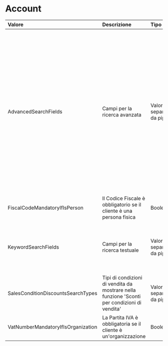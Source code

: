# Account

<table>
  <thead>
    <tr>
      <th style="text-align:left">Valore</th>
      <th style="text-align:left">Descrizione</th>
      <th style="text-align:left">Tipo</th>
      <th style="text-align:left">Valori</th>
      <th style="text-align:left">Valore di default</th>
    </tr>
  </thead>
  <tbody>
    <tr>
      <td style="text-align:left">AdvancedSearchFields</td>
      <td style="text-align:left">Campi per la ricerca avanzata</td>
      <td style="text-align:left">Valori separati da pipe</td>
      <td style="text-align:left">
        <p>AccountFilter</p>
        <p>AddressCity</p>
        <p>AddressCountry</p>
        <p>AddressCountrySubdivision</p>
        <p>AddressPostCode</p>
        <p>CustomerGroup</p>
        <p>FreeLookup</p>
        <p>GeoDistance</p>
        <p>PlaceFreeText</p>
        <p>PlaceType</p>
        <p>ProspectStatus => Tipo di account (prospect, cliente, ...)</p>
        <p>StatisticClass</p>
        <p>Zone</p>
      </td>
      <td style="text-align:left">CustomerGroup|AddressCity|AddressPostCode|AddressCountrySubdivision</td>
    </tr>
    <tr>
      <td style="text-align:left">FiscalCodeMandatoryIfIsPerson</td>
      <td style="text-align:left">Il Codice Fiscale è obbligatorio se il cliente è una persona fisica</td>
      <td
      style="text-align:left">Boolean</td>
        <td style="text-align:left"></td>
        <td style="text-align:left"></td>
    </tr>
    <tr>
      <td style="text-align:left">KeywordSearchFields</td>
      <td style="text-align:left">Campi per la ricerca testuale</td>
      <td style="text-align:left">Valori separati da pipe</td>
      <td style="text-align:left">
        <p>Code</p>
        <p>FreeText</p>
        <p>Id</p>
        <p>Name</p>
      </td>
      <td style="text-align:left">Code|Name</td>
    </tr>
    <tr>
      <td style="text-align:left">SalesConditionDiscountsSearchTypes</td>
      <td style="text-align:left">Tipi di condizioni di vendita da mostrare nella funzione 'Sconti per condizioni
        di vendita'</td>
      <td style="text-align:left">Valori separati da pipe</td>
      <td style="text-align:left">
        <p>All</p>
        <p>CustomerManufacturer</p>
        <p>Manufacturer</p>
      </td>
      <td style="text-align:left">All</td>
    </tr>
    <tr>
      <td style="text-align:left">VatNumberMandatoryIfIsOrganization</td>
      <td style="text-align:left">La Partita IVA è obbligatoria se il cliente è un'organizzazione</td>
      <td
      style="text-align:left">Boolean</td>
        <td style="text-align:left"></td>
        <td style="text-align:left"></td>
    </tr>
  </tbody>
</table>